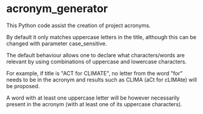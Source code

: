 # acronym_generator
This Python code assist the creation of project acronyms.

By default it only matches uppercase letters in the title, although this can be changed with parameter case_sensitive.

The default behaviour allows one to declare what characters/words are relevant by using combinations of uppercase and lowercase 
characters. 

For example, if title is "ACT for CLIMATE",
no letter from the word "for" needs to be in the acronym and results such as CLIMA (aCt for cLIMAte) will be proposed. 

A word with at least one uppercase letter will be however necessarily present in the acronym 
(with at least one of its uppercase characters).



